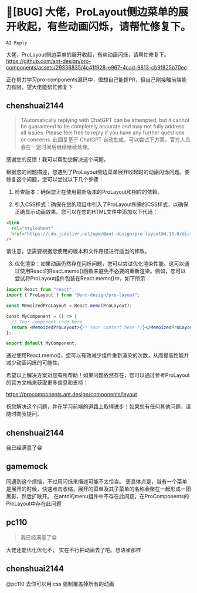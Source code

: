 # 🐛[BUG] 大佬，ProLayout侧边菜单的展开收起，有些动画闪烁，请帮忙修复下。

`AI Reply`

大佬，ProLayout侧边菜单的展开收起，有些动画闪烁，请帮忙修复下。
https://github.com/ant-design/pro-components/assets/29336835/4c41f928-e967-4cad-9813-cb9f825b70ec

正在努力学习pro-components源码中，很想自己能提PR，但自己刚接触前端能力有限，望大佬能帮忙修复下

## chenshuai2144

> TAutomatically replying with ChatGPT can be attempted, but it cannot be guaranteed to be completely accurate and may not fully address all issues. Please feel free to reply if you have any further questions or concerns.
> 此回复基于 ChatGPT 自动生成，可以尝试下方案，官方人员会在一定时间后继续继续处理。

感谢您的反馈！我可以帮助您解决这个问题。

根据您的问题描述，您遇到了ProLayout侧边菜单展开收起时的动画闪烁问题。要修复这个问题，您可以尝试以下几个步骤：

1. 检查版本：确保您正在使用最新版本的ProLayout和相应的依赖。

2. 引入CSS样式：确保在您的项目中引入了ProLayout所需的CSS样式，以确保正确显示动画效果。您可以在您的HTML文件中添加以下代码：

```html
<link
  rel="stylesheet"
  href="https://cdn.jsdelivr.net/npm/@ant-design/pro-layout@4.13.0/dist/pro-layout.min.css"
/>
```

请注意，您需要根据您使用的版本和文件路径进行适当的修改。

3. 优化渲染：如果动画仍然存在闪烁问题，您可以尝试优化渲染性能。这可以通过使用React的React.memo()函数来避免不必要的重新渲染。例如，您可以尝试将ProLayout组件包装在React.memo()中，如下所示：

```jsx
import React from "react";
import { ProLayout } from "@ant-design/pro-layout";

const MemoizedProLayout = React.memo(ProLayout);

const MyComponent = () => {
  // Your component code here
  return <MemoizedProLayout>{/* Your content here */}</MemoizedProLayout>;
};

export default MyComponent;
```

通过使用React.memo()，您可以有效减少组件重新渲染的次数，从而提高性能并减少动画闪烁的可能性。

希望以上解决方案对您有所帮助！如果问题依然存在，您可以通过参考ProLayout的官方文档来获取更多信息和支持：

https://procomponents.ant.design/components/layout

祝您解决这个问题，并在学习前端的道路上取得进步！如果您有任何其他问题，请随时向我提问。

## chenshuai2144

我已经满意了😁

## gamemock

同遇到这个烦恼，不过用闪烁来描述可能不太恰当。
更具体点是，当有一个菜单是展开的时候，快速点击收缩，展开的菜单及其子菜单的名称会聚在一起形成一团黑影，然后扩散开。 在antd的menu组件中不存在此问题，在ProComponents的ProLayout中存在此问题

## pc110

> 我已经满意了😁

大佬还能优化优化不， 实在不行把动画去了吧。想语雀那样

## chenshuai2144

@pc110 去你可以用 css 强制覆盖掉所有的动画
